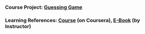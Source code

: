 ### Course Project: [Guessing Game](https://github.com/HypertextAssassin0273/unix-workbench-project)
### Learning References: [Course](https://www.coursera.org/learn/unix) (on Coursera), [E-Book](https://seankross.com/the-unix-workbench/) (by Instructor)
